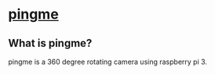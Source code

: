 # [pingme](https://pingsters.github.io/pingme/)

## What is pingme?
pingme is a 360 degree rotating camera using raspberry pi 3.
